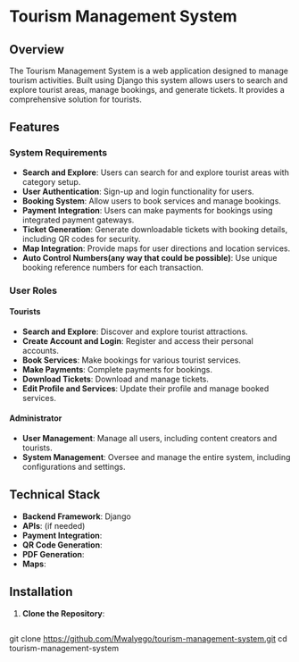 # Tourism Management System

## Overview

The Tourism Management System is a web application designed to manage tourism activities. Built using Django this system allows users to search and explore tourist areas, manage bookings, and generate tickets. It provides a comprehensive solution for tourists.

## Features

### System Requirements
- **Search and Explore**: Users can search for and explore tourist areas with category setup.
- **User Authentication**: Sign-up and login functionality for users.
- **Booking System**: Allow users to book services and manage bookings.
- **Payment Integration**: Users can make payments for bookings using integrated payment gateways.
- **Ticket Generation**: Generate downloadable tickets with booking details, including QR codes for security.
- **Map Integration**: Provide maps for user directions and location services.
- **Auto Control Numbers(any way that could be possible)**: Use unique booking reference numbers for each transaction.

### User Roles

#### Tourists
- **Search and Explore**: Discover and explore tourist attractions.
- **Create Account and Login**: Register and access their personal accounts.
- **Book Services**: Make bookings for various tourist services.
- **Make Payments**: Complete payments for bookings.
- **Download Tickets**: Download and manage tickets.
- **Edit Profile and Services**: Update their profile and manage booked services.

#### Administrator
- **User Management**: Manage all users, including content creators and tourists.
- **System Management**: Oversee and manage the entire system, including configurations and settings.

## Technical Stack

- **Backend Framework**: Django
- **APIs**: (if needed)
- **Payment Integration**: 
- **QR Code Generation**: 
- **PDF Generation**: 
- **Maps**: 

## Installation

1. **Clone the Repository**:
   ```bash
  git clone https://github.com/Mwalyego/tourism-management-system.git
  cd tourism-management-system

